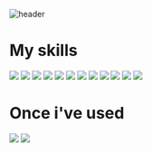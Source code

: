 ![header](https://capsule-render.vercel.app/api?type=venom&color=auto&height=300&section=header&text=00Hwang's%20GIT&fontSize=90)

<h1> My skills </h1>
<img src="https://img.shields.io/badge/C++-00599C?style=flat-square&logo=C++&logoColor=white"/>
<img src="https://img.shields.io/badge/JavaScript-F7DF1E?style=flat-square&logo=javascript&logoColor=black"/>
<img src="https://img.shields.io/badge/Mysql-4479A1?style=flat-square&logo=mysql&logoColor=white"/>
<img src="https://img.shields.io/badge/Oracle-F80000?style=flat-square&logo=oracle&logoColor=white"/>
<img src="https://img.shields.io/badge/HTML-E34F26?style=flat-square&logo=html5&logoColor=white"/>
<img src="https://img.shields.io/badge/PHP-777BB4?style=flat-square&logo=php&logoColor=white"/>
<img src="https://img.shields.io/badge/Spring-Boot-6DB33F?style=flat-square&logo=spring-boot&logoColor=white"/>
<img src="https://img.shields.io/badge/NotePad++-90E59A?style=flat-square&logo=notepad++&logoColor=white"/>

<img src="https://img.shields.io/badge/NotePad++-90E59A?style=flat-square&logo=notepad++&logoColor=white"/>
<img src="https://img.shields.io/badge/NotePad++-90E59A?style=flat-square&logo=notepad++&logoColor=white"/>
<img src="https://img.shields.io/badge/NotePad++-90E59A?style=flat-square&logo=notepad++&logoColor=white"/>




<img src="https://img.shields.io/badge/Notion-000000?style=flat-square&logo=notion&logoColor=white"/>
<h1> Once i've used </h1>
<img src="https://img.shields.io/badge/AWS-232F3E?style=flat-square&logo=amazonwebservices&logoColor=white"/>
<img src="https://img.shields.io/badge/AmazonRDS-527FFF?style=flat-square&logo=amazonrds&logoColor=white"/>

